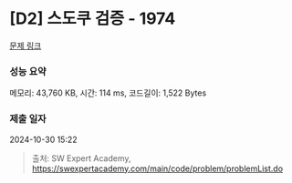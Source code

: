 # [D2] 스도쿠 검증 - 1974 

[문제 링크](https://swexpertacademy.com/main/code/problem/problemDetail.do?contestProbId=AV5Psz16AYEDFAUq) 

### 성능 요약

메모리: 43,760 KB, 시간: 114 ms, 코드길이: 1,522 Bytes

### 제출 일자

2024-10-30 15:22



> 출처: SW Expert Academy, https://swexpertacademy.com/main/code/problem/problemList.do